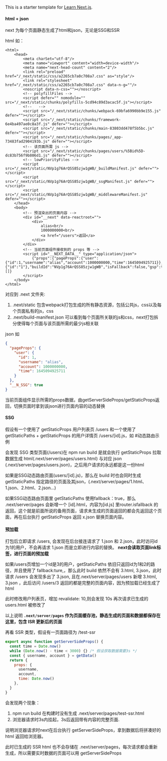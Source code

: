 This is a starter template for [Learn Next.js](https://nextjs.org/learn).


####  html + json

next 为每个页面静态生成了html和json，无论是SSG和SSR 

html 如：
```
<html>
    <head>
        <meta charSet="utf-8"/>
        <meta name="viewport" content="width=device-width"/>
        <meta name="next-head-count" content="2"/>
        <link rel="preload" href="/_next/static/css/a2265cb7a0c708a7.css" as="style"/>
        <link rel="stylesheet" href="/_next/static/css/a2265cb7a0c708a7.css" data-n-g=""/>
        <noscript data-n-css=""></noscript>
        <!-- polyfillFiles -->
        <script defer="" nomodule="" src="/_next/static/chunks/polyfills-5cd94c89d3acac5f.js"></script>
        <!--   -->
        <script src="/_next/static/chunks/webpack-69bfa6990bb9e155.js" defer=""></script>
        <script src="/_next/static/chunks/framework-6e4ba497ae0c8a3f.js" defer=""></script>
        <script src="/_next/static/chunks/main-83803dd478f5b5bc.js" defer=""></script>
        <script src="/_next/static/chunks/pages/_app-73483fad2904193b.js" defer=""></script>
        <!-- 该页面所需 js -->
        <script src="/_next/static/chunks/pages/users/%5Bid%5D-dc83b756f9b806d1.js" defer=""></script>
        <!-- lowPriorityFiles -->
        <script src="/_next/static/NVp1g76ArQSS85zjw1gWB/_buildManifest.js" defer=""></script>
        <script src="/_next/static/NVp1g76ArQSS85zjw1gWB/_ssgManifest.js" defer=""></script>
        <script src="/_next/static/NVp1g76ArQSS85zjw1gWB/_middlewareManifest.js" defer=""></script>
    </head>
    <body>
        <!-- 预渲染出的页面内容 -->
        <div id="__next" data-reactroot="">
            <div>
                alias<br/>
                1000000000<br/>
                <a href="/users">返回</a>
            </div>
        </div>
        <!-- 当前页面组件接收到的 props 等 -->
        <script id="__NEXT_DATA__" type="application/json">
            {"props":{"pageProps":{"user":{"id":1,"username":"alias","account":1000000000,"time":1645094925711}},"__N_SSG":true},"page":"/users/[id]","query":{"id":"1"},"buildId":"NVp1g76ArQSS85zjw1gWB","isFallback":false,"gsp":true,"scriptLoader":[]}
        </script>
    </body>
</html>
```

对应到 .next 文件夹:
1. .next/static 包含webpack打包生成的所有静态资源，包括公共js，css以及每个页面私有的js，css
2. .next/build-manifest.json 可以看到每个页面所关联的js和css，next打包拆分使得每个页面与该页面所需的最少js相关联


json 如
```json
{
  "pageProps": {
    "user": {
      "id": 1,
      "username": "alias",
      "account": 1000000000,
      "time": 1645094925711
    }
  },
  "__N_SSG": true
}
```
当前页面组件显示所需的props数据，由getServerSideProps/getStaticProps返回，切换页面时拿到该json进行页面内容的动态替换


#### SSG

假设有一个使用了 getStaticProps 用户列表页 /users 和一个使用了 getStaticPaths + getStaticProps 的用户详情页 /users/[id].js，如 #动态路由示例

会发现 SSG 类型页面(/users)在 npm run build 是就会执行 getStaticProps 拉取数据生成 html(.next/server/pages/users.html) 与对应 json (.next/server/pages/users.json)，之后用户请求的永远都是这一份html

如果是SSG动态路由页面(users/[id].js)，那么在 build 时也会同时生成 getStaticPaths 指定路径的页面及其json，(.next/server/pages/1.html、1.json、2.html、2.json...)

如果SSG动态路由页面里 getStaticPaths 使用fallback：true，那么 .next/server/pages 会新增一个 [id].html，内容为[id.js] 里router.isfallback 的返回，这个就是前面所说的备用页面，请求未生成的页面返回的都会先返回这个页面，再在后台执行 getStaticProps 返回 x.json 替换页面内容。

#### 预加载

打包后立即请求 /users, 会发现在后台接连请求了 1.json 和 2.json，此时访问id为1的用户，不会再请求 1.json 而是立即进行内容的替换。 **next会读取页面link标签，进行页面的预加载**

如果/users页增加一个id是3的用户，getStaticPaths 依旧只返回id为1和2的路径，并且使用了 fallback:ture,，那么此时 build 依然不会有 3.html, 3.json，此时请求 /users 会发现多出了 3.json, 且在.next/server/pages/users 新增 3.html, 3.json ，此后访问 /users/3 返回的都是完整的页面内容，因为预加载已经生成了html
  
此时修改用户列表页，增加 revalidate: 10,则会发现 10s 再次请求已生成的 users.html 被修改了

以上说明 **`.next/server/pages` 作为页面缓存池，静态生成的页面和数据都保存在这里，包含 ISR 更新后的页面**

再看 SSR 类型，假设有一页面路径为 /test-ssr
```js
export async function getServerSideProps() {
  const time = Date.now()
  while (Date.now() - time < 3000) {} /* 假设获取数据需要3s */
  const { username, account } = getData()
  return {
    props: {
      username,
      account,
      time: Date.now()
    },
  }
}
```
会发现两个现象：
1. npm run build 在构建时没有生成 .next/server/pages/test-ssr.html
2. 浏览器请求时3s内挂起，3s后返回带有内容的完整页面.

说明浏览器请求时next在后台执行 getServerSideProps，拿到数据后将拼凑好的 html 返回给浏览器。

此时已生成的 SSR html 也不会存储在 .next/server/pages，每次请求都会重新生成，所以需要实时数据的页面可以用 getServerSideProps

